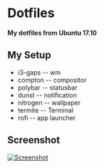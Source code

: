 # Dotfiles

**My dotfiles from Ubuntu 17.10**

## My Setup

 * i3-gaps  -- wm
 * compton  -- compositor
 * polybar  -- statusbar
 * dunst    -- notification
 * nitrogen -- wallpaper
 * termite  -- Terminal
 * rofi     -- app launcher

## Screenshot

[![Screenshot](https://i.imgur.com/ik7aCPC.png)](https://i.imgur.com/ik7aCPC.png)

